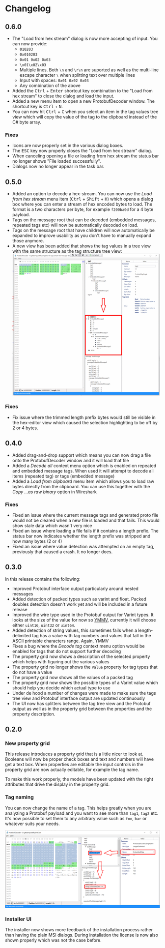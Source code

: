 # Changelog

## 0.6.0

- The "Load from hex stream" dialog is now more accepting of input. You can now provide:
  - `010203`
  - `0x010203`
  - `0x01 0x02 0x03`
  - `\x01\x02\x03`
  - Multiple lines. Both `\n` and `\r\n` are suported as well as the multi-line escape character `\` when splitting text over multiple lines
  - Input with spaces: `0x01 0x02 0x03`
  - Any combination of the above
- Added the <kbd>Ctrl</kbd> + <kbd>Enter</kbd> shortcut key combination to the "Load from hex stream" to close the dialog and load the input.
- Added a new menu item to open a new ProtobufDecoder window. The shortcut key is <kbd>Ctrl</kbd> + <kbd>N</kbd>.
- You can now hit <kbd>Ctrl</kbd> + <kbd>C</kbd> when you select an item in the tag values tree view which will copy the value of the tag to the clipboard instead of the C# byte array.

### Fixes

- Icons are now properly set in the various dialog boxes.
- The <kbd>ESC</kbd> key now properly closes the "Load from hex stream" dialog.
- When canceling opening a file or loading from hex stream the status bar no longer shows "File loaded successfully".
- Dialogs now no longer appear in the task bar.

## 0.5.0

- Added an option to decode a hex-stream. You can now use the _Load from hex stream_ menu item (<kbd>Ctrl</kbd> + <kbd>Shift</kbd> + <kbd>H</kbd>) which opens a dialog box where you can enter a stream of hex encoded bytes to load. 
The format is a two characters per byte, for example `f200ba0d` for a 4 byte payload.
- Tags on the message root that can be decoded (embedded messages, repeated tags etc) will now be automatically decoded on load.
- Tags on the message root that have children will now automatically be expanded to improve usability as you don't have to manually expand those anymore.
- A new view has been added that shows the tag values in a tree view with the same structure as the tag structure tree view:
![screenshot showing tag values in tree view](tag-values.png)

### Fixes

-  Fix issue where the trimmed length prefix bytes would still be visible in the hex-editor view which caused the selection highlighting to be off by 2 or 4 bytes.

## 0.4.0

- Added drag-and-drop support which means you can now drag a file onto the ProtobufDecoder window and it will load that file
- Added a _Decode all_ context menu option which is enabled on repeated and embedded message tags. When used it will attempt to decode all items (repeated tag) or tags (embedded message)
- Added a _Load from clipboard_ menu item which allows you to load raw bytes directly from the clipboard. You can use this together with the _Copy ...as raw binary_ option in Wireshark

### Fixes

- Fixed an issue where the current message tags and generated proto file would not be cleared when a new file is loaded and that fails. This would show stale data which wasn't very nice
- Fixed an issue where loading a file fails if it contains a length prefix. The status bar now indicates whether the length prefix was stripped and how many bytes (2 or 4)
- Fixed an issue where value detection was attempted on an empty tag, previously that caused a crash. It no longer does.

## 0.3.0

In this release contains the following:

- Improved Protobuf interface output particularly around nested messages
- Added detection of packed types such as varint and float. Packed doubles detection doesn't work yet and will be included in a future release
- Improved the wire type used in the Protobuf output for Varint types. It looks at the size of the value for now so [YMMV](http://www.catb.org/jargon/html/Y/YMMV.html), currently it will choose either `uint16`, `uint32` or `uint64`.
- Added detection of string values, this sometimes fails when a length-delimited tag has a value with tag numbers and values that fall in the ASCII printable characters range. Again, YMMV
- Fixes a bug where the _Decode tag_ context menu option would be enabled for tags that do not support further decoding
- The property grid now shows a description of the selected property which helps with figuring out the various values
- The property grid no longer shows the `Value` property for tag types that do not have a value
- The property grid now shows all the values of a packed tag
- The property grid now shows the possible types of a Varint value which should help you decide which actual type to use
- Under de hood a number of changes were made to make sure the tags tree view and Protobuf interface output are updated continuously
- The UI now has splitters between the tag tree view and the Protobuf output as well as in the property grid between the properties and the property description.

## 0.2.0

### New property grid

This release introduces a property grid that is a little nicer to look at. Booleans will now be proper check boxes and text and numbers will have get a text box.
When properties are editable the input controls in the property grid are now actually editable, for example the tag name.

To make this work properly, the models have been updated with the right attributes that drive the display in the property grid.

### Tag naming

You can now change the name of a tag. This helps greatly when you are analyzing a Protobuf payload and you want to see more than `tag1`, `tag2` etc. 
It's now possible to set them to any arbitrary value such as `foo`, `bar` or whatever suits your needs.

![screenshot showing tag rename feature](change-tag-name.png)

### Installer UI

The installer now shows more feedback of the installation process rather than having the plain MSI dialogs.
During installation the license is now also shown properly which was not the case before.